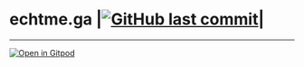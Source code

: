 # echtme.ga |[![GitHub last commit](https://img.shields.io/github/last-commit/echtme-ga/dev.svg?style=flat)]()| 




---
[![Open in Gitpod](https://gitpod.io/button/open-in-gitpod.svg)](https://gitpod.io/#https://github.com/echtme-ga/dev)

